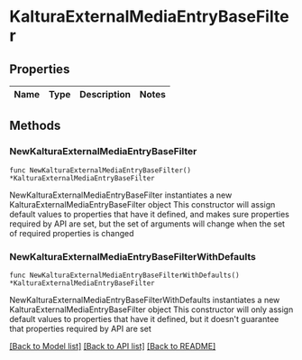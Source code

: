 # KalturaExternalMediaEntryBaseFilter

## Properties

Name | Type | Description | Notes
------------ | ------------- | ------------- | -------------

## Methods

### NewKalturaExternalMediaEntryBaseFilter

`func NewKalturaExternalMediaEntryBaseFilter() *KalturaExternalMediaEntryBaseFilter`

NewKalturaExternalMediaEntryBaseFilter instantiates a new KalturaExternalMediaEntryBaseFilter object
This constructor will assign default values to properties that have it defined,
and makes sure properties required by API are set, but the set of arguments
will change when the set of required properties is changed

### NewKalturaExternalMediaEntryBaseFilterWithDefaults

`func NewKalturaExternalMediaEntryBaseFilterWithDefaults() *KalturaExternalMediaEntryBaseFilter`

NewKalturaExternalMediaEntryBaseFilterWithDefaults instantiates a new KalturaExternalMediaEntryBaseFilter object
This constructor will only assign default values to properties that have it defined,
but it doesn't guarantee that properties required by API are set


[[Back to Model list]](../README.md#documentation-for-models) [[Back to API list]](../README.md#documentation-for-api-endpoints) [[Back to README]](../README.md)



